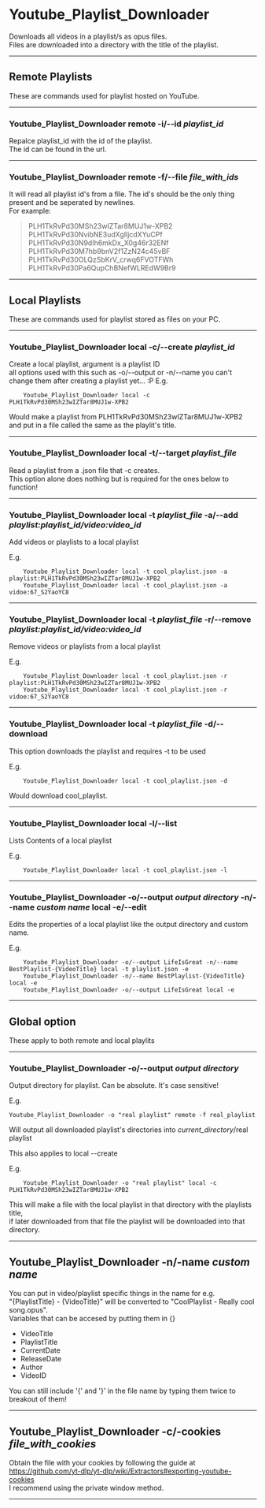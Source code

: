 # Youtube_Playlist_Downloader
Downloads all videos in a playlist/s as opus files.  
Files are downloaded into a directory with the title of the playlist.  

---

## Remote Playlists
These are commands used for playlist hosted on YouTube.

---

### Youtube_Playlist_Downloader remote -i/--id *playlist_id*
Repalce playlist_id with the id of the playlist.  
The id can be found in the url.  

---

### Youtube_Playlist_Downloader remote -f/--file *file_with_ids*
It will read all playlist id's from a file. The id's should be the only thing present and be seperated by newlines.  
For example:  
> PLH1TkRvPd30MSh23wIZTar8MUJ1w-XPB2  
> PLH1TkRvPd30NvibNE3udXgIljcdXYuCPf  
> PLH1TkRvPd30N9dIh6mkDx_X0g46r32ENf  
> PLH1TkRvPd30M7hb9bnV2f1ZzN24c45vBF  
> PLH1TkRvPd30OLQzSbKrV_crwq6FVOTFWh  
> PLH1TkRvPd30Pa6QupChBNefWLREdW9Br9  

---

## Local Playlists
These are commands used for playlist stored as files on your PC.  

---

### Youtube_Playlist_Downloader local -c/--create *playlist_id*
Create a local playlist, argument is a playlist ID  
all options used with this such as -o/--output or -n/--name you can't
change them after creating a playlist yet... :P
E.g.  
```
    Youtube_Playlist_Downloader local -c PLH1TkRvPd30MSh23wIZTar8MUJ1w-XPB2
```
Would make a playlist from PLH1TkRvPd30MSh23wIZTar8MUJ1w-XPB2  
and put in a file called the same as the playlit's title.  

---

### Youtube_Playlist_Downloader local -t/--target *playlist_file*
Read a playlist from a .json file that -c creates.  
This option alone does nothing but is required for the ones below to function!  

---

### Youtube_Playlist_Downloader local -t *playlist_file* -a/--add *playlist:playlist_id/video:video_id*
Add videos or playlists to a local playlist  

E.g.  
```
    Youtube_Playlist_Downloader local -t cool_playlist.json -a playlist:PLH1TkRvPd30MSh23wIZTar8MUJ1w-XPB2
    Youtube_Playlist_Downloader local -t cool_playlist.json -a vidoe:67_S2YaoYC8
```

---

### Youtube_Playlist_Downloader local -t *playlist_file* -r/--remove *playlist:playlist_id/video:video_id*
Remove videos or playlists from a local playlist  

E.g.  
```
    Youtube_Playlist_Downloader local -t cool_playlist.json -r playlist:PLH1TkRvPd30MSh23wIZTar8MUJ1w-XPB2
    Youtube_Playlist_Downloader local -t cool_playlist.json -r vidoe:67_S2YaoYC8
```

---

### Youtube_Playlist_Downloader local -t *playlist_file* -d/--download
This option downloads the playlist and requires -t to be used  

E.g.  
```
    Youtube_Playlist_Downloader local -t cool_playlist.json -d
```
Would download cool_playlist.

---

### Youtube_Playlist_Downloader local -l/--list
Lists Contents of a local playlist

E.g.  
```
    Youtube_Playlist_Downloader local -t cool_playlist.json -l
```

---

### Youtube_Playlist_Downloader -o/--output *output directory* -n/--name *custom name* local -e/--edit
Edits the properties of a local playlist like the output directory and custom name.

E.g.  
```
    Youtube_Playlist_Downloader -o/--output LifeIsGreat -n/--name BestPlaylist-{VideoTitle} local -t playlist.json -e
    Youtube_Playlist_Downloader -n/--name BestPlaylist-{VideoTitle} local -e
    Youtube_Playlist_Downloader -o/--output LifeIsGreat local -e

```


---

## Global option
These apply to both remote and local playlits

---
### Youtube_Playlist_Downloader -o/--output *output directory*
Output directory for playlist. Can be absolute. It's case sensitive!  

E.g.
```
Youtube_Playlist_Downloader -o "real playlist" remote -f real_playlist
```
Will output all downloaded playlist's directories into *current_directory*/real playlist

This also applies to local --create

E.g.  
```
    Youtube_Playlist_Downloader -o "real playlist" local -c PLH1TkRvPd30MSh23wIZTar8MUJ1w-XPB2
```
This will make a file with the local playlist in that directory with the playlists title,  
if later downloaded from that file the playlist will be downloaded into that directory.  

---

## Youtube_Playlist_Downloader -n/-name *custom name*
You can put in video/playlist specific things in the name for e.g.  
"{PlaylistTitle} - {VideoTitle}" will be converted to "CoolPlaylist - Really cool song.opus".  
Variables that can be accesed by putting them in {}  
- VideoTitle
- PlaylistTitle
- CurrentDate
- ReleaseDate
- Author
- VideoID  

You can still include '{' and '}' in the file name by typing them twice to breakout of them!  

---

## Youtube_Playlist_Downloader -c/-cookies *file_with_cookies*
Obtain the file with your cookies by following the guide at  
https://github.com/yt-dlp/yt-dlp/wiki/Extractors#exporting-youtube-cookies  
I recommend using the private window method.  

---
